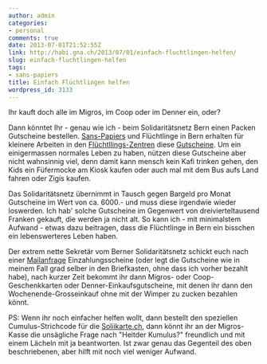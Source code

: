 ```yaml
---
author: admin
categories:
- personal
comments: true
date: 2013-07-01T21:52:55Z
link: http://habi.gna.ch/2013/07/01/einfach-fluchtlingen-helfen/
slug: einfach-fluchtlingen-helfen
tags:
- sans-papiers
title: Einfach Flüchtlingen helfen
wordpress_id: 3133
---
```


Ihr kauft doch alle im Migros, im Coop oder im Denner ein, oder?




Dann könntet Ihr - genau wie ich - beim Solidaritätsnetz Bern einen Packen Gutscheine bestellen. [Sans-Papiers](http://www.sans-papiers.ch/index.php?id=89) und Flüchtlinge in Bern erhalten für kleinere Arbeiten in den [Flüchtllings-Zentren](https://www.google.ch/search?client=safari&rls=en&q=fl%C3%BCchtlingszentren+bern&ie=UTF-8&oe=UTF-8&redir_esc=&ei=iPnRUbDeDaja4QSCsoG4DA) diese [Gutscheine](http://www.augenauf.ch/bulli/art/b056a13.php). Um ein einigermassen normales Leben zu haben, nützen diese Gutscheine aber nicht wahnsinnig viel, denn damit kann mensch kein Kafi trinken gehen, den Kids ein Füfermocke am Kiosk kaufen oder auch mal mit dem Bus aufs Land fahren oder Zigis kaufen.




Das Solidaritätsnetz übernimmt in Tausch gegen Bargeld pro Monat Gutscheine im Wert von ca. 6000.- und muss diese irgendwie wieder loswerden. Ich hab' solche Gutscheine im Gegenwert von dreivierteltausend Franken gekauft, die werden ja nicht alt. So kann ich - mit minimalstem Aufwand - etwas dazu beitragen, dass die Flüchtlinge in Bern ein bisschen ein lebenswerteres Leben haben.




Der extrem nette Sekretär vom Berner Solidaritätsnetz schickt euch nach einer [Mailanfrage](http://www.sans-papiers-be.ch/08_kontakt-map.php) Einzahlungsscheine (oder legt die Gutscheine wie in meinem Fall grad selber in den Briefkasten, ohne dass ich vorher bezahlt habe), nach kurzer Zeit bekommt ihr dann Migros- oder Coop-Geschenkkarten oder Denner-Einkaufsgutscheine, mit denen ihr dann den Wochenende-Grosseinkauf ohne mit der Wimper zu zucken bezahlen könnt.




PS: Wenn ihr noch einfacher helfen wollt, dann bestellt den speziellen Cumulus-Strichcode für die [Soliikarte.ch](http://solikarte.ch/de/wie-funktionierts-2/), dann könnt ihr an der Migros-Kasse die unsägliche Frage nach "Heitder Kumulus?" freundlich und mit einem Lächeln mit ja beantworten. Ist zwar genau das Gegenteil des oben beschriebenen, aber hilft mit noch viel weniger Aufwand.  

